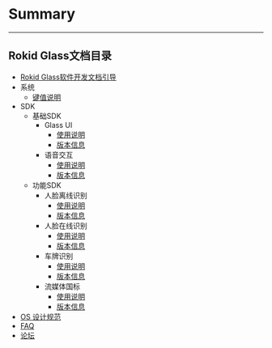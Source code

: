 # Summary
---------
Rokid Glass文档目录
---------
* [Rokid Glass软件开发文档引导](README.md)
* 系统
    - [键值说明](1-system/index.md)
* SDK
    - 基础SDK
        - Glass UI
            - [使用说明](2-sdk/5-ui-sdk/index.md)
            - [版本信息](2-sdk/5-ui-sdk/ReleaseNotes.md)
        - 语音交互
            - [使用说明](2-sdk/3-voice-sdk/InstructSdk/InstructSdk.md)
            - [版本信息](2-sdk/3-voice-sdk/InstructSdk/ReleaseNotes.md)
    - 功能SDK
        - 人脸离线识别
            - [使用说明](2-sdk/1-face-sdk/index.md)
            - [版本信息](2-sdk/1-face-sdk/ReleaseNotes.md)
        - 人脸在线识别
            - [使用说明](2-sdk/1-face-online-sdk/index.md)
            - [版本信息](2-sdk/1-face-online-sdk/ReleaseNotes.md)
        - 车牌识别
            - [使用说明](2-sdk/2-lpr-sdk/index.md)
            - [版本信息](2-sdk/2-lpr-sdk/ReleaseNotes.md)
        - 流媒体国标 
            - [使用说明](2-sdk/6-gb28181-sdk/index.md)
            - [版本信息](2-sdk/6-gb28181-sdk/ReleaseNotes.md)
* [OS 设计规范](5-design/index.md)
* [FAQ](0-faq/index.md) 
* [论坛](6-forum/index.md)